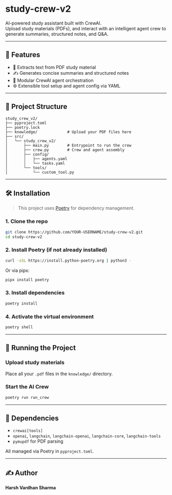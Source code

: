 # study-crew-v2

AI-powered study assistant built with CrewAI.  
Upload study materials (PDFs), and interact with an intelligent agent crew to generate summaries, structured notes, and Q&A.

---

## 🚀 Features

- 🧠 Extracts text from PDF study material  
- ✍️ Generates concise summaries and structured notes  
- 🤖 Modular CrewAI agent orchestration  
- ⚙️ Extensible tool setup and agent config via YAML  

---

## 📁 Project Structure

```
study_crew_v2/
├── pyproject.toml
├── poetry.lock
├── knowledge/             # Upload your PDF files here
├── src/
│   └── study_crew_v2/
│       ├── main.py        # Entrypoint to run the crew
│       ├── crew.py        # Crew and agent assembly
│       ├── config/
│       │   ├── agents.yaml
│       │   └── tasks.yaml
│       └── tools/
│           └── custom_tool.py
```

---

## 🛠️ Installation

> This project uses [Poetry](https://python-poetry.org/) for dependency management.

### 1. Clone the repo

```bash
git clone https://github.com/YOUR-USERNAME/study-crew-v2.git
cd study-crew-v2
```

### 2. Install Poetry (if not already installed)

```bash
curl -sSL https://install.python-poetry.org | python3 -
```

Or via pipx:

```bash
pipx install poetry
```

### 3. Install dependencies

```bash
poetry install
```

### 4. Activate the virtual environment

```bash
poetry shell
```

---

## 🧪 Running the Project

### Upload study materials

Place all your `.pdf` files in the `knowledge/` directory.

### Start the AI Crew

```bash
poetry run run_crew
```

---

## 🧩 Dependencies

- `crewai[tools]`  
- `openai`, `langchain`, `langchain-openai`, `langchain-core`, `langchain-tools`  
- `pymupdf` for PDF parsing  

All managed via Poetry in `pyproject.toml`.

---

## ✍️ Author

**Harsh Vardhan Sharma** 
